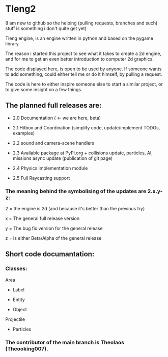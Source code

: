 # Tleng2

(I am new to github so the helping (pulling requests, branches and such) stuff is something i don't quite get yet)

Tleng engine, is an engine written in python and based on the pygame library.

The reason i started this project to see what it takes to create a 2d engine, and for me to get an even better introduction to computer 2d graphics.

The code displayed here, is open to be used by anyone. If someone wants to add something, could either tell me or do it himself, by pulling a request.

The code is here to either inspire someone else to start a similar project, or to give some insight on a few things.

## The planned full releases are:

- 2.0 Documentation ( <- we are here, beta)

- 2.1 Hitbox and Coordination (simplify code, update/implement TODOs, examples)

- 2.2 sound and camera-scene handlers 

- 2.3 Available package at PyPi.org + collisions update, particles, AI, missions async update (publication of git page)

- 2.4 Physics implementation module

- 2.5 Full Raycasting support

### The meaning behind the symbolising of the updates are 2.x.y-z:

2 = the engine is 2d (and because it's better than the previous try)

x = The general full release version 

y = The bug fix version for the general release

z = is either Beta/Alpha of the general release





## Short code documantation:

### Classes:

Area

 - Label

 - Entity

 - Object

Projectile

 - Particles
 
 ### The contributor of the main branch is Theolaos (Theooking007).
